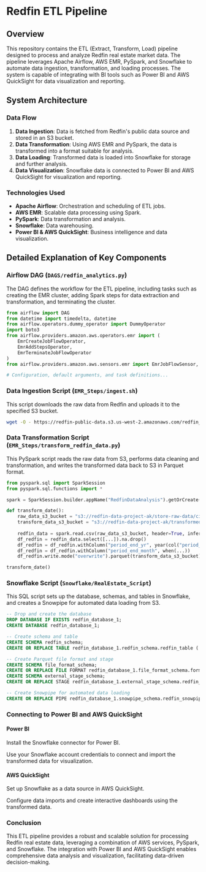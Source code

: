 # Redfin ETL Pipeline

## Overview

This repository contains the ETL (Extract, Transform, Load) pipeline designed to process and analyze Redfin real estate market data. The pipeline leverages Apache Airflow, AWS EMR, PySpark, and Snowflake to automate data ingestion, transformation, and loading processes. The system is capable of integrating with BI tools such as Power BI and AWS QuickSight for data visualization and reporting.

## System Architecture

### Data Flow

1. **Data Ingestion**: Data is fetched from Redfin's public data source and stored in an S3 bucket.
2. **Data Transformation**: Using AWS EMR and PySpark, the data is transformed into a format suitable for analysis.
3. **Data Loading**: Transformed data is loaded into Snowflake for storage and further analysis.
4. **Data Visualization**: Snowflake data is connected to Power BI and AWS QuickSight for visualization and reporting.

### Technologies Used

- **Apache Airflow**: Orchestration and scheduling of ETL jobs.
- **AWS EMR**: Scalable data processing using Spark.
- **PySpark**: Data transformation and analysis.
- **Snowflake**: Data warehousing.
- **Power BI & AWS QuickSight**: Business intelligence and data visualization.

## Detailed Explanation of Key Components

### Airflow DAG (`DAGS/redfin_analytics.py`)

The DAG defines the workflow for the ETL pipeline, including tasks such as creating the EMR cluster, adding Spark steps for data extraction and transformation, and terminating the cluster.

```python
from airflow import DAG
from datetime import timedelta, datetime
from airflow.operators.dummy_operator import DummyOperator
import boto3
from airflow.providers.amazon.aws.operators.emr import (
    EmrCreateJobFlowOperator, 
    EmrAddStepsOperator,
    EmrTerminateJobFlowOperator
)
from airflow.providers.amazon.aws.sensors.emr import EmrJobFlowSensor, EmrStepSensor

# Configuration, default arguments, and task definitions...
```

### Data Ingestion Script (`EMR_Steps/ingest.sh`)

This script downloads the raw data from Redfin and uploads it to the specified S3 bucket.


```bash
wget -O - https://redfin-public-data.s3.us-west-2.amazonaws.com/redfin_market_tracker/city_market_tracker.tsv000.gz | aws s3 cp - s3://redfin-data-project-ak/store-raw-data/city_market_tracker.tsv000.gz
```

### Data Transformation Script (`EMR_Steps/transform_redfin_data.py`)

This PySpark script reads the raw data from S3, performs data cleaning and transformation, and writes the transformed data back to S3 in Parquet format.

```python
from pyspark.sql import SparkSession
from pyspark.sql.functions import *

spark = SparkSession.builder.appName("RedfinDataAnalysis").getOrCreate()

def transform_date():
    raw_data_s3_bucket = "s3://redfin-data-project-ak/store-raw-data/city_market_tracker.tsv000.gz"
    transform_data_s3_bucket = "s3://redfin-data-project-ak/transformed-zone/redfin_data.parquet"
    
    redfin_data = spark.read.csv(raw_data_s3_bucket, header=True, inferSchema=True, sep= "\t")
    df_redfin = redfin_data.select([...]).na.drop()
    df_redfin = df_redfin.withColumn("period_end_yr", year(col("period_end"))).withColumn("period_end_month", month(col("period_end"))).drop("period_end", "last_updated")
    df_redfin = df_redfin.withColumn("period_end_month", when(...))
    df_redfin.write.mode("overwrite").parquet(transform_data_s3_bucket)

transform_date()
```

### Snowflake Script (`Snowflake/RealEstate_Script`)

This SQL script sets up the database, schemas, and tables in Snowflake, and creates a Snowpipe for automated data loading from S3.

```SQL
-- Drop and create the database
DROP DATABASE IF EXISTS redfin_database_1;
CREATE DATABASE redfin_database_1;

-- Create schema and table
CREATE SCHEMA redfin_schema;
CREATE OR REPLACE TABLE redfin_database_1.redfin_schema.redfin_table (...);

-- Create Parquet file format and stage
CREATE SCHEMA file_format_schema;
CREATE OR REPLACE FILE FORMAT redfin_database_1.file_format_schema.format_parquet TYPE = 'PARQUET';
CREATE SCHEMA external_stage_schema;
CREATE OR REPLACE STAGE redfin_database_1.external_stage_schema.redfin_ext_stage_parquet URL = 's3://redfin-data-project-ak/transformed-zone/' CREDENTIALS = (aws_key_id='****' aws_secret_key='****') FILE_FORMAT = redfin_database_1.file_format_schema.format_parquet;

-- Create Snowpipe for automated data loading
CREATE OR REPLACE PIPE redfin_database_1.snowpipe_schema.redfin_snowpipe AUTO_INGEST = TRUE AS COPY INTO redfin_database_1.redfin_schema.redfin_table FROM @redfin_database_1.external_stage_schema.redfin_ext_stage_parquet FILE_FORMAT = (TYPE = PARQUET) MATCH_BY_COLUMN_NAME = CASE_INSENSITIVE ON_ERROR = 'SKIP_FILE';
```
### Connecting to Power BI and AWS QuickSight

#### Power BI

Install the Snowflake connector for Power BI.

Use your Snowflake account credentials to connect and import the transformed data for visualization.

#### AWS QuickSight

Set up Snowflake as a data source in AWS QuickSight.

Configure data imports and create interactive dashboards using the transformed data.

### Conclusion
This ETL pipeline provides a robust and scalable solution for processing Redfin real estate data, leveraging a combination of AWS services, PySpark, and Snowflake. The integration with Power BI and AWS QuickSight enables comprehensive data analysis and visualization, facilitating data-driven decision-making.
